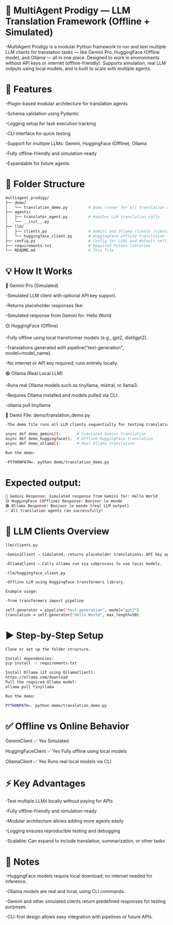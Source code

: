 # 🧠 MultiAgent Prodigy — LLM Translation Framework (Offline + Simulated)

-MultiAgent Prodigy is a modular Python framework to run and test multiple LLM clients for translation tasks — like Gemini Pro, HuggingFace (Offline mode), and Ollama — all in one place. Designed to work in environments without API keys or internet (offline-friendly). Supports simulation, real LLM outputs using local models, and is built to scale with multiple agents.

# 🚀 Features

-Plugin-based modular architecture for translation agents

-Schema validation using Pydantic

-Logging setup for task execution tracking

-CLI interface for quick testing

-Support for multiple LLMs: Gemini, HuggingFace (Offline), Ollama

-Fully offline-friendly and simulation-ready

-Expandable for future agents

# 📁 Folder Structure
```bash
multiagent_prodigy/
├── demo/
│   └── translation_demo.py         # Demo runner for all translation agents
├── agents/
│   ├── translator_agent.py         # Handles LLM translation calls
│   └── __init__.py
├── llm/
│   ├── clients.py                  # Gemini and Ollama clients (simulated/real)
│   └── huggingface_client.py       # HuggingFace offline translation
├── config.py                       # Config for LLMs and default settings
├── requirements.txt                # Required Python libraries
└── README.md                       # This file
```
# 💡 How It Works
🔷 Gemini Pro (Simulated)

-Simulated LLM client with optional API key support.

-Returns placeholder responses like:

-Simulated response from Gemini for: Hello World

🟡 HuggingFace (Offline)

-Fully offline using local transformer models (e.g., gpt2, distilgpt2).

-Translations generated with pipeline("text-generation", model=model_name).

-No internet or API key required; runs entirely locally.

🟢 Ollama (Real Local LLM)

-Runs real Ollama models such as tinyllama, mistral, or llama3.

-Requires Ollama installed and models pulled via CLI:

-ollama pull tinyllama

🧪 Demo File: demo/translation_demo.py
```bash
-The demo file runs all LLM clients sequentially for testing translations.

async def demo_gemini():       # Simulated Gemini translation
async def demo_huggingface():  # Offline HuggingFace translation
async def demo_ollama():       # Real Ollama translation
```
```bash
Run the demo:

-PYTHONPATH=. python demo/translation_demo.py
```

# Expected output:
```bash
🔷 Gemini Response: Simulated response from Gemini for: Hello World
🟡 HuggingFace (Offline) Response: Bonjour le monde
🟢 Ollama Response: Bonjour le monde (real LLM output)
✅ All translation agents ran successfully!
```
# 🧠 LLM Clients Overview
```bash
llm/clients.py

-GeminiClient – Simulated, returns placeholder translations; API key optional.

-OllamaClient – Calls ollama run via subprocess to use local models.

-llm/huggingface_client.py

-Offline LLM using HuggingFace transformers library.
```
```bash
Example usage:

-from transformers import pipeline

self.generator = pipeline("text-generation", model="gpt2")
translation = self.generator("Hello World", max_length=50)
```
# ▶️ Step-by-Step Setup
```bash
Clone or set up the folder structure.

Install dependencies:
pip install -r requirements.txt

Install Ollama (if using OllamaClient):
https://ollama.com/download
Pull the required Ollama model:
ollama pull tinyllama

Run the demo:

PYTHONPATH=. python demo/translation_demo.py
```
# ✅ Offline vs Online Behavior

GeminiClient	✅ Yes	Simulated 

HuggingFaceClient	✅ Yes	Fully offline using local models

OllamaClient	✅ Yes	Runs real local models via CLI

# ⚡ Key Advantages

-Test multiple LLMs locally without paying for APIs

-Fully offline-friendly and simulation-ready

-Modular architecture allows adding more agents easily

-Logging ensures reproducible testing and debugging

-Scalable: Can expand to include translation, summarization, or other tasks

# 📌 Notes

-HuggingFace models require local download; no internet needed for inference.

-Ollama models are real and local, using CLI commands.

-Gemini and other simulated clients return predefined responses for testing purposes.

-CLI-first design allows easy integration with pipelines or future APIs.
